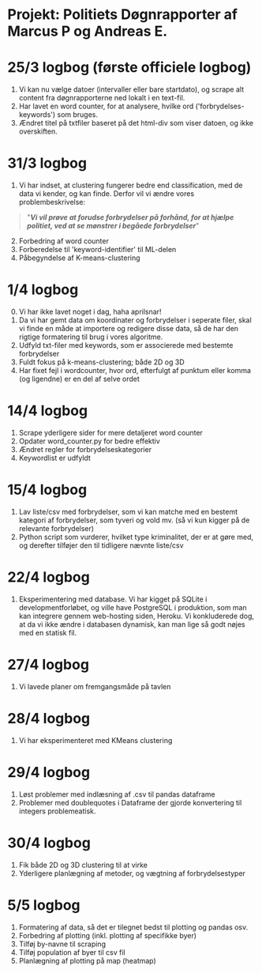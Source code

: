 # Projekt: Politiets Døgnrapporter af Marcus P og Andreas E.


# 25/3 logbog (første officiele logbog)
1) Vi kan nu vælge datoer (intervaller eller bare startdato), og scrape alt content fra døgnrapporterne ned lokalt i en text-fil. <br/>
2) Har lavet en word counter, for at analysere, hvilke ord ('forbrydelses-keywords') som bruges.
3) Ændret titel på txtfiler baseret på det html-div som viser datoen, og ikke overskiften.

# 31/3 logbog
1) Vi har indset, at clustering fungerer bedre end classification, med de data vi kender, og kan finde. Derfor vil vi ændre vores problembeskrivelse:
> "***Vi vil prøve at forudse forbrydelser på forhånd, for at hjælpe politiet, ved at se mønstrer i begåede forbrydelser***"
2) Forbedring af word counter
3) Forberedelse til 'keyword-identifier' til ML-delen
4) Påbegyndelse af K-means-clustering

# 1/4 logbog
0) Vi har ikke lavet noget i dag, haha aprilsnar!
1) Da vi har gemt data om koordinater og forbrydelser i seperate filer, skal vi finde en måde at importere og redigere disse data, så de har den rigtige formatering til brug i vores algoritme.
2) Udfyld txt-filer med keywords, som er associerede med bestemte forbrydelser
3) Fuldt fokus på k-means-clustering; både 2D og 3D
4) Har fixet fejl i wordcounter, hvor ord, efterfulgt af punktum eller komma (og ligendne) er en del af selve ordet 

# 14/4 logbog
1) Scrape yderligere sider for mere detaljeret word counter
2) Opdater word_counter.py for bedre effektiv
3) Ændret regler for forbrydelseskategorier
4) Keywordlist er udfyldt

# 15/4 logbog
1) Lav liste/csv med forbrydelser, som vi kan matche med en bestemt kategori af forbrydelser, som tyveri og vold mv. (så vi kun kigger på de relevante forbrydelser)
2) Python script som vurderer, hvilket type kriminalitet, der er at gøre med, og derefter tilføjer den til tidligere nævnte liste/csv

# 22/4 logbog
1) Eksperimentering med database. Vi har kigget på SQLite i developmentforløbet, og ville have PostgreSQL i produktion, som man kan integrere gennem web-hosting siden, Heroku. Vi konkluderede dog, at da vi ikke ændre i databasen dynamisk, kan man lige så godt nøjes med en statisk fil.

# 27/4 logbog
1) Vi lavede planer om fremgangsmåde på tavlen

# 28/4 logbog
1) Vi har eksperimenteret med KMeans clustering

# 29/4 logbog
1) Løst problemer med indlæsning af .csv til pandas dataframe
2) Problemer med doublequotes i Dataframe der gjorde konvertering til integers problemeatisk.

# 30/4 logbog
1) Fik både 2D og 3D clustering til at virke
2) Yderligere planlægning af metoder, og vægtning af forbrydelsestyper

# 5/5 logbog
1) Formatering af data, så det er tilegnet bedst til plotting og pandas osv.
2) Forbedring af plotting (inkl. plotting af specifikke byer)
3) Tilføj by-navne til scraping
4) Tilføj population af byer til csv fil
5) Planlægning af plotting på map (heatmap)
